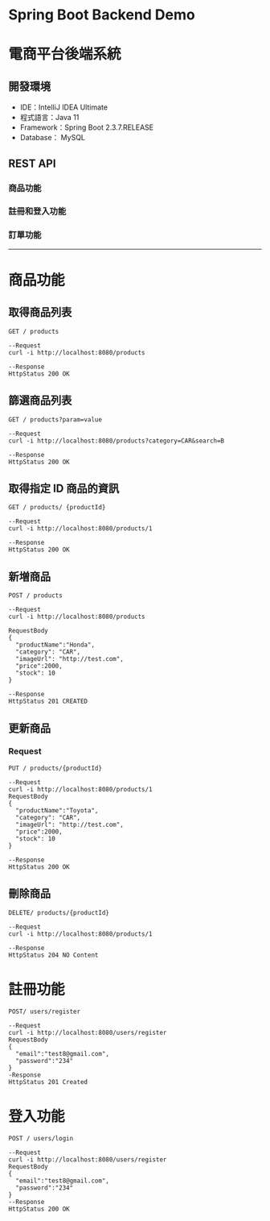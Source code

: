 # Spring Boot Backend Demo 
# 電商平台後端系統

## 開發環境
* IDE：IntelliJ IDEA Ultimate
* 程式語言：Java 11
* Framework：Spring Boot 2.3.7.RELEASE
* Database： MySQL

## REST API
### 商品功能
### 註冊和登入功能
### 訂單功能
---

# 商品功能
## 取得商品列表
`GET / products`

	--Request
	curl -i http://localhost:8080/products

 	--Response
 	HttpStatus 200 OK

## 篩選商品列表
`GET / products?param=value`

	--Request
	curl -i http://localhost:8080/products?category=CAR&search=B
 
 	--Response
 	HttpStatus 200 OK

 ## 取得指定 ID 商品的資訊
 `GET / products/ {productId}`

 	--Request
 	curl -i http://localhost:8080/products/1
  
  	--Response
 	HttpStatus 200 OK

  ## 新増商品
  `POST / products`

  	--Request
  	curl -i http://localhost:8080/products

	RequestBody
 	{
	  "productName":"Honda",
	  "category": "CAR",
	  "imageUrl": "http://test.com",
	  "price":2000,
	  "stock": 10
	}
 
 	--Response
	HttpStatus 201 CREATED

 ## 更新商品

 ### Request

 `PUT / products/{productId}`
 
	--Request
 	curl -i http://localhost:8080/products/1
  	RequestBody
   	{
	  "productName":"Toyota",
	  "category": "CAR",
	  "imageUrl": "http://test.com",
	  "price":2000,
	  "stock": 10
	}
 
 	--Response
 	HttpStatus 200 OK

 ## 刪除商品
 `DELETE/ products/{productId}`

 	--Request
	curl -i http://localhost:8080/products/1

  	--Response
	HttpStatus 204 NO Content

# 註冊功能
`POST/ users/register`

	--Request
 	curl -i http://localhost:8080/users/register
  	RequestBody
	{
	  "email":"test8@gmail.com",
	  "password":"234"
	}
 	-Response
  	HttpStatus 201 Created

# 登入功能
`POST / users/login`

	--Request
 	curl -i http://localhost:8080/users/register
  	RequestBody
	{
	  "email":"test8@gmail.com",
	  "password":"234"
	}
 	--Response
	HttpStatus 200 OK


